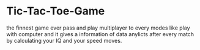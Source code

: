 # Tic-Tac-Toe-Game
the finnest game ever pass and play multiplayer to every modes like play with computer and it gives a information of data anylicts after every match by calculating your IQ and your speed moves.
